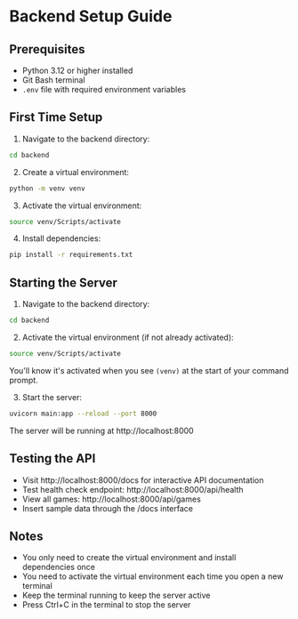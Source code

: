 # Backend Setup Guide

## Prerequisites
- Python 3.12 or higher installed
- Git Bash terminal
- `.env` file with required environment variables

## First Time Setup

1. Navigate to the backend directory:
```bash
cd backend
```

2. Create a virtual environment:
```bash
python -m venv venv
```

3. Activate the virtual environment:
```bash
source venv/Scripts/activate
```

4. Install dependencies:
```bash
pip install -r requirements.txt
```

## Starting the Server

1. Navigate to the backend directory:
```bash
cd backend
```

2. Activate the virtual environment (if not already activated):
```bash
source venv/Scripts/activate
```
You'll know it's activated when you see `(venv)` at the start of your command prompt.

3. Start the server:
```bash
uvicorn main:app --reload --port 8000
```

The server will be running at http://localhost:8000

## Testing the API

- Visit http://localhost:8000/docs for interactive API documentation
- Test health check endpoint: http://localhost:8000/api/health
- View all games: http://localhost:8000/api/games
- Insert sample data through the /docs interface

## Notes

- You only need to create the virtual environment and install dependencies once
- You need to activate the virtual environment each time you open a new terminal
- Keep the terminal running to keep the server active
- Press Ctrl+C in the terminal to stop the server
